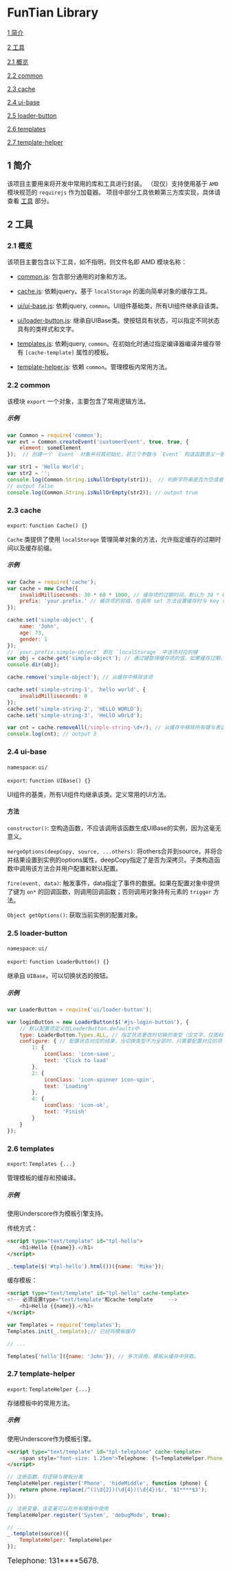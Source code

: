 # FunTian Library



[1 简介](#1-简介)

[2 工具](#2-工具)

[2.1 概览](#21-概览)
		
[2.2 common](#22-common)
	
[2.3 cache](#23-cache)

[2.4 ui-base](#24-ui-base)

[2.5 loader-button](#25-loader-button)

[2.6 templates](#26-templates)

[2.7 template-helper](#27-template-helper)
		



## 1 简介

该项目主要用来将开发中常用的库和工具进行封装。
（现仅）支持使用基于 `AMD` 模块规范的 `requirejs` 作为加载器。
项目中部分工具依赖第三方库实现，具体请查看 [工具](#2-工具) 部分。




## 2 工具



### 2.1 概览

该项目主要包含以下工具，如不指明，则文件名即 AMD 模块名称：

- [common.js](#22-common): 包含部分通用的对象和方法。

- [cache.js](#23-cache): 依赖jquery。基于 `localStorage` 的面向简单对象的缓存工具。

- [ui/ui-base.js](#24-ui-base): 依赖jquery, `common`。UI组件基础类，所有UI组件继承自该类。

- [ui/loader-button.js](#25-loader-button): 继承自UIBase类。使按钮具有状态，可以指定不同状态具有的类样式和文字。

- [templates.js](#26-templates): 依赖jquery, `common`。在初始化时通过指定编译器编译并缓存带有 `[cache-template]` 属性的模板。

- [template-helper.js](#27-template-helper): 依赖 `common`。管理模板内常用方法。



### 2.2 common

该模块 `export` 一个对象，主要包含了常用逻辑方法。

##### 示例

``` javascript
var Common = require('common');
var evt = Common.createEvent('customerEvent', true, true, {
	element: someElement
});  // 创建一个 `Event` 对象并将其初始化，前三个参数与 `Event` 构造函数意义一致，最后一个参数为可选参数，如果该参数有值，则会被设置在返回的 `Event` 实例的 `data` 属性上。

var str1 = 'Hello World';
var str2 = '';
console.log(Common.String.isNullOrEmpty(str1));  // 判断字符串是否为空或者空字符串
// output false
console.log(Common.String.isNullOrEmpty(str2)); // output true
```



### 2.3 cache

`export`: `function Cache() {}`

`Cache` 类提供了使用 `localStorage` 管理简单对象的方法，允许指定缓存的过期时间以及缓存前缀。

##### 示例

``` javascript
var Cache = require('cache');
var cache = new Cache({
    invalidMilliseconds: 30 * 60 * 1000, // 缓存项的过期时间，默认为 30 * 60 * 1000 毫秒
    prefix: 'your.prefix.' // 缓存项的前缀，在调用 set 方法设置缓存时与 key 组合成为缓存的键。默认为 cache.
});

cache.set('simple-object', {
	name: 'John',
	age: 73,
	gender: 1
});
// `your.prefix.simple-object` 即在 `localStorage` 中该项对应的键
var obj = cache.get('simple-object'); // 通过键取得缓存项的值，如果缓存过期，将返回 `null`。
console.dir(obj);

cache.remove('simple-object'); // 从缓存中移除该项

cache.set('simple-string-1', 'hello world', {
	invalidMilliseconds: 0
});
cache.set('simple-string-2', 'HELLO WORLD');
cache.set('simple-string-3', 'HeLlO wOrLd');

var cnt = cache.removeAll(/simple-string-\d+/); // 从缓存中移除所有键与表达式匹配的项。参数为空指定前缀的，将构造一个以前缀字符串起始的正则表达式进行匹配，否则不会移除任何项
console.log(cnt); // output 3
```



### 2.4 ui-base

`namespace`: `ui/`

`export`: `function UIBase() {}`

UI组件的基类，所有UI组件均继承该类。定义常用的UI方法。

#### 方法

`constructor()`: 空构造函数，不应该调用该函数生成UIBase的实例，因为这毫无意义。

`mergeOptions(deepCopy, source, ...others)`: 将others合并到source，并将合并结果设置到实例的options属性，deepCopy指定了是否为深拷贝。子类构造函数中调用该方法合并用户配置和默认配置。

`fire(event, data)`: 触发事件，data指定了事件的数据。如果在配置对象中提供了键为 `on*` 的回调函数，则调用回调函数；否则调用对象持有元素的 `trigger` 方法。

`Object getOptions()`: 获取当前实例的配置对象。



### 2.5 loader-button

`namespace`: `ui/`

`export`: `function LoaderButton() {}` 

继承自 `UIBase`，可以切换状态的按钮。

##### 示例

```javascript
var LoaderButton = require('ui/loader-button');

var loginButton = new LoaderButton($('#js-login-button'), {
	// 默认配置项定义在LoaderButton.defaults中
	type: LoaderButton.Types.ALL, // 指定状态更改时切换的类型（仅文字、仅图标或全部）
	configure: { // 配置状态对应的结果，当切换类型不为全部时，只需要配置对应的项
		1: {
			iconClass: 'icon-save',
			text: 'Click to load'
		},
		2: {
			iconClass: 'icon-spinner icon-spin',
			text: 'Loading'
		},
		4: {
			iconClass: 'icon-ok',
			text: 'Finish'
		}
	}
});
```



### 2.6 templates

`export`: `Templates {...}`

管理模板的缓存和预编译。


##### 示例

使用Underscore作为模板引擎支持。

传统方式：
```html
<script type="text/template" id="tpl-hello">
	<h1>Hello {{name}}.</h1>
</script>
```

```javascript
_.template($('#tpl-hello').html())({name: 'Mike'});
```

缓存模板：
```html
<script type="text/template" id="tpl-hello" cache-template>
<!-- 必须设置type="text/template"和cache-template	 -->
	<h1>Hello {{name}}.</h1>
</script>
```

```javascript
var Templates = require('templates');
Templates.init(_.template);// 已经将模板缓存

// ...

Templates['hello']({name: 'John'}); // 多次调用，模板从缓存中获取。
```



### 2.7 template-helper

`export`: `TemplateHelper {...}`

存储模板中的常用方法。


##### 示例

使用Underscore作为模板引擎。

```html
<script type="text/template" id="tpl-telephone" cache-template>
    <span style="font-size: 1.25em">Telephone: {%=TemplateHelper.Phone.hideMiddle('13112345678') %}.</span><br/>
</script>
```

```javascript
// 注册函数，将逻辑与模板分离
TemplateHelper.register('Phone', 'hideMiddle', function (phone) {
	return phone.replace(/^(1\d{2})(\d{4})(\d{4})$/, '$1****$3');
});

// 注册变量，该变量可以在所有模板中使用
TemplateHelper.register('System', 'debugMode', true);

// ...
_.template(source)({
	TemplateHelper: TemplateHelper
});
```

<span style="font-size: 1.25em">Telephone: 131****5678.</span>